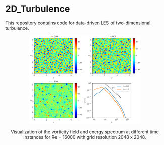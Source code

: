 # 2D_Turbulence
This repository contains code for data-driven LES of two-dimensional turbulence.

<div align="center">
<img src="flow_visualization.png" width="70%">
<p> Visualization of the vorticity field and energy spectrum at different time instances for Re = 16000 with grid resolution 2048 x 2048.
</p>
</div>
